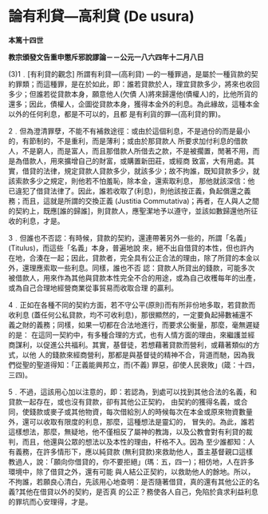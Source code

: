 # 論有利貸—高利貸 (De usura)


**本篤十四世**

**教宗頒發文告重申懲斥邪說謬論－－公元一八六四年十二月八日**





(3)1﹒[有利貸的觀念] 所謂有利貸—(高利貸) 
—的一種罪過，是屬於一種貨款的契約罪類；而這種罪，是在於如此，即：誰若貸款於人，理宜貸款多少，將來也收回多少；但誰若從貸款本身，願意他人(欠債
人)將來歸還他(債權人)的，比他所貨的還多；因此，債權人，企圖從貸款本身，獲得本金外的利息。為此緣故，這種本金以外的任何利息，都是不可以的，且都
是有利貨的罪—(高利貸的罪)。

2﹒但為澄清罪孽，不能不有補救途徑：或由於這個利息，不是過份的而是最小的，有節制的，不是重利，而是薄利；或由於那貸款人
所要求加付利息的借款人，不是窮人，而是富人，而且那借款人所借去之款，不是被擱置，閒著不用，而是為借款人，用來擴增自己的財富，或購置新田莊，或經商
致富，大有用處。其實，借貸的法律，規定貸款人貸款多少，就該多少；故不拘誰，既知貸款多少，就該索款多少之規定，則他若不怕羞恥，除本金，還索取利息，
那他就該深信：他已違犯了借貸法律了。因此，誰若收取了(利息)，則他該按正義，負起償還之義務；而且，這就是所謂的交換正義 (Justitia 
Commutativa)；再者，在人與人之間的契約上，既應[誰的歸誰]，則貸款人，應聖潔地予以遵守，並該如數歸還他所征收的利息，才是。

3﹒但誰也不否認：有時候，貸款的契約，還連帶著另外一些的，所謂「名義」(Titulus)，而這些「名義」本身，普遍地說
來，絕不出自借貸的本性，但也許內在地，合湊在一起；因此，貸款者，完全具有公正合法的理由，除了所貸的本金以外，還理應索取一些利息。同樣，誰也不否
認：貸款人所貸出的錢款，可能多次被借款人，用來作為其他與貸款本性完全不合的用途，或為自己收穫每年的出產，或為自己合理地經營商業從事貿易而收取合理
的贏利。

4﹒正如在各種不同的契約方面，若不守公平(原則)而有所非份地多取，若貸款而收利息 
(蓋任何公私貸款，均不可收利息)，那很顯然的，一定要負起掃數補還不義之財的義務；同樣，如果一切都在合法地進行，而要求公衡量，那麼，毫無遲疑的是：
在這同一契約中，有多種合理的方式，也有人情方面的理由，來繼護並經商謀利，以促進公共福利。其實，基督徒，若想藉著貸款而營利，或藉著類似的方式，以他
人的錢款來經商營利，那都是與基督徒的精神不合，背道而馳，因為我們從聖的聖道得知：「正義能興邦立，而(不義) 
罪惡，卻使人民衰敗」(箴：十四，三四)。

5﹒不過，這該用心加以注意的，即：若認為，到處可以找到其他合法的名義，和貸款一起存在，或也沒有貸款，卻有其他公正契約，
由契約的獲得名義，或合同，使錢款或麥子或其他物資，每次借給別人的時候每次在本金或原來物資數量外，還可以收取有限度的利息，那麼，這種想法是靈幻的，
冒失的。為此，誰若這樣想法，那麼，無疑地，他不僅相反了屬神的教誨，以及公教會對有利貸的裁判，而且，他還與公眾的想法以及本性的理由，杆格不入。因為
至少誰都知：人有義務，在許多情形下，應以純貸款 
(無利貸款)來救助他人，蓋主基督親口這樣教過人，說：「願向你借貸的，你不要拒絕」(瑪：五，四一)；相仿地，人在許多環境中，除了借貸之外，還有可能
與人結公正契約，以救助他人的餘地。所以，不拘誰，若願良心清白，先該用心地查明：是否隨著借貸，真的還有其他公正的名義?其他在借貸以外的契約，是否真
的公正？務使各人自己，免陷於貪求利益利息的罪坑而心安理得，才是。

